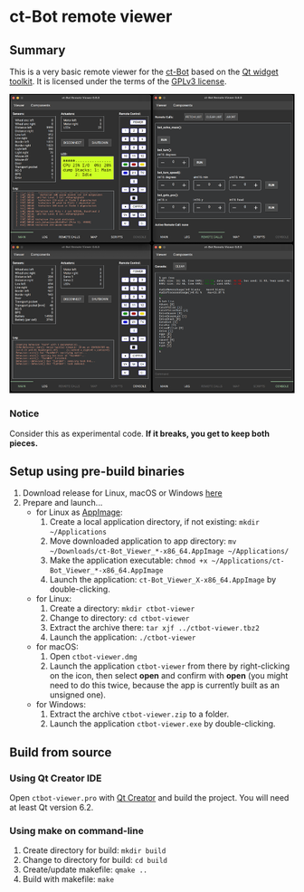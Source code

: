 # ct-Bot remote viewer

## Summary

This is a very basic remote viewer for the [ct-Bot][ctBot] based on the [Qt widget toolkit][qt]. It is licensed under the terms of the [GPLv3 license](LICENSE.md).

<a href="images/ctbot-viewer.png" target="_blank"><img src="images/ctbot-viewer.png" width="800"></a>

### Notice

Consider this as experimental code. **If it breaks, you get to keep both pieces.**

## Setup using pre-build binaries

1. Download release for Linux, macOS or Windows [here][release]
1. Prepare and launch...
    * for Linux as [AppImage][AppImage]:
        1. Create a local application directory, if not existing: `mkdir ~/Applications`
        1. Move downloaded application to app directory: `mv ~/Downloads/ct-Bot_Viewer_*-x86_64.AppImage ~/Applications/`
        1. Make the application executable: `chmod +x ~/Applications/ct-Bot_Viewer_*-x86_64.AppImage`
        1. Launch the application: `ct-Bot_Viewer_X-x86_64.AppImage` by double-clicking.
    * for Linux:
        1. Create a directory: `mkdir ctbot-viewer`
        1. Change to directory: `cd ctbot-viewer`
        1. Extract the archive there: `tar xjf ../ctbot-viewer.tbz2`
        1. Launch the application: `./ctbot-viewer`
    * for macOS:
        1. Open `ctbot-viewer.dmg`
        1. Launch the application `ctbot-viewer` from there by right-clicking on the icon, then select **open** and confirm with **open** (you might need to do this twice, because the app is currently built as an unsigned one).
    * for Windows:
        1. Extract the archive `ctbot-viewer.zip` to a folder.
        1. Launch the application `ctbot-viewer.exe` by double-clicking.

## Build from source

### Using Qt Creator IDE

Open `ctbot-viewer.pro` with [Qt Creator][qt-creator] and build the project. You will need at least Qt version 6.2.

### Using make on command-line

1. Create directory for build: `mkdir build`
1. Change to directory for build: `cd build`
1. Create/update makefile: `qmake ..`
1. Build with makefile: `make`

[ctBot]: https://www.ct-bot.de
[release]: https://github.com/tsandmann/ctbot-viewer/releases
[qt]: https://en.wikipedia.org/wiki/Qt_(software)
[AppImage]: https://docs.appimage.org
[qt-creator]: https://de.wikipedia.org/wiki/Qt_Creator
